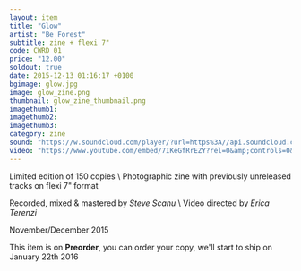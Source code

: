 ```yaml
---
layout: item
title: "Glow"
artist: "Be Forest"
subtitle: zine + flexi 7"
code: CWRD 01
price: "12.00"
soldout: true
date: 2015-12-13 01:16:17 +0100
bgimage: glow.jpg
image: glow_zine.png
thumbnail: glow_zine_thumbnail.png
imagethumb1:
imagethumb2:
imagethumb3:
category: zine
sound: "https://w.soundcloud.com/player/?url=https%3A//api.soundcloud.com/tracks/237634097&amp;color=000000&amp;auto_play=false&amp;hide_related=false&amp;show_comments=true&amp;show_user=true&amp;show_reposts=false"
video: "https://www.youtube.com/embed/7IKeGfRrEZY?rel=0&amp;controls=0&amp;showinfo=0"
---
```


Limited edition of 150 copies \\
Photographic zine with previously unreleased tracks on flexi 7" format

Recorded, mixed & mastered by *Steve Scanu* \\
Video directed by *Erica Terenzi*

November/December 2015

This item is on  **Preorder**, you can order your copy,
we'll start to ship on January 22th 2016